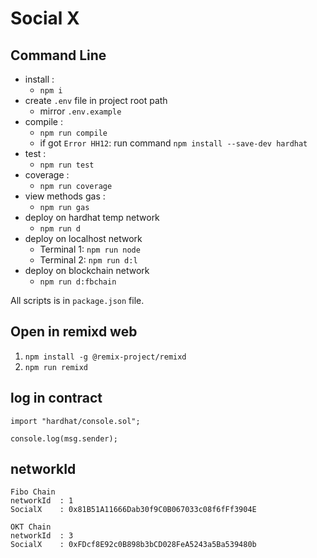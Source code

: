 # Social X

## Command Line

- install :
  - `npm i`
- create `.env` file in project root path
  - mirror `.env.example`
- compile :
  - `npm run compile`
  - if got `Error HH12`: run command `npm install --save-dev hardhat`
- test :
  - `npm run test`
- coverage :
  - `npm run coverage`
- view methods gas :
  - `npm run gas`
- deploy on hardhat temp network
  - `npm run d`
- deploy on localhost network
  - Terminal 1: `npm run node`
  - Terminal 2: `npm run d:l`
- deploy on blockchain network
  - `npm run d:fbchain`

All scripts is in `package.json` file.

## Open in remixd web

1. `npm install -g @remix-project/remixd`
2. `npm run remixd`

## log in contract

```
import "hardhat/console.sol";

console.log(msg.sender);
```

## networkId

```
Fibo Chain
networkId  : 1
SocialX    : 0x81B51A11666Dab30f9C0B067033c08f6fFf3904E

OKT Chain
networkId  : 3
SocialX    : 0xFDcf8E92c0B898b3bCD028FeA5243a5Ba539480b
```

